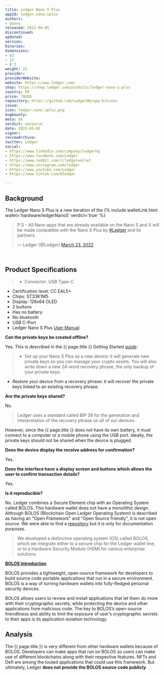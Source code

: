 ```yaml
---
title: Ledger Nano S Plus
appId: ledger.nano.splus
authors:
- danny
released: 2022-04-05
discontinued: 
updated: 
version: 
binaries: 
dimensions:
- 62
- 17
- 8.2
weight: 21
provider: 
providerWebsite: 
website: https://www.ledger.com/
shop: https://shop.ledger.com/products/ledger-nano-s-plus
country: FR
price: 79USD
repository: https://github.com/LedgerHQ/app-bitcoin
issue: 
icon: ledger.nano.splus.png
bugbounty: 
meta: ok
verdict: nosource
date: 2022-05-02
signer: 
reviewArchive: 
twitter: Ledger
social:
- https://www.linkedin.com/company/ledgerhq
- https://www.facebook.com/Ledger
- https://www.reddit.com/r/ledgerwallet
- https://www.instagram.com/ledger
- https://www.youtube.com/Ledger
- https://www.tiktok.com/@ledger

---
```


## Background 

The Ledger Nano S Plus is a new iteration of the {% include walletLink.html wallet='hardware/ledgerNanoS' verdict='true' %}

<blockquote class="twitter-tweet"><p lang="en" dir="ltr">P.S - All Nano apps that are already available on the Nano S and X will be made compatible with the Nano S Plus by <a href="https://twitter.com/hashtag/Ledger?src=hash&amp;ref_src=twsrc%5Etfw">#Ledger</a> and its partners.</p>&mdash; Ledger (@Ledger) <a href="https://twitter.com/Ledger/status/1506684714052161538?ref_src=twsrc%5Etfw">March 23, 2022</a></blockquote> <script async src="https://platform.twitter.com/widgets.js" charset="utf-8"></script><br />

## Product Specifications

>- Connector: USB Type-C
- Certification level: CC EAL5+
- Chips: ST33K1M5
- Display: 128x64 OLED 
- 2 buttons
- Has no battery 
- No bluetooth
- USB C-Port
- Ledger Nano S Plus [User Manual](https://support.ledger.com/hc/en-us/articles/4457314683549-Ledger-Nano-S-Plus-User-manual-?docs=true)

**Can the private keys be created offline?**

Yes. This is described in the {{ page.title }} Getting Started [guide](https://support.ledger.com/hc/en-us/articles/4416927988625-Set-up-your-Ledger-Nano-S-Plus-?docs=true):

> - Set up your Nano S Plus as a new device: it will generate new private keys so you can manage your crypto assets. You will also write down a new 24-word recovery phrase, the only backup of your private keys.  
- Restore your device from a recovery phrase: it will recover the private keys linked to an existing recovery phrase.

**Are the private keys shared?** 

No. 

> Ledger uses a standard called BIP 39 for the generation and interpretation of the recovery phrase on all of our devices. 

However, since the {{ page.title }} does not have its own battery, it must connect to a computer or a mobile phone using the USB port. Ideally, the private keys should not be shared when the device is plugged. 

**Does the device display the receive address for confirmation?**

Yes. 

**Does the interface have a display screen and buttons which allows the user to confirm transaction details?**

Yes.

**Is it reproducible?**

No. Ledger combines a Secure Element chip with an Operating System called BOLOS. This hardware wallet does not have a monolithic design. Although BOLOS (Blockchain Open Ledger Operating System) is described as having an "Open Framework" and "Open Source friendly", it is not open source. We were able to find a [repository](https://github.com/LedgerHQ/ledger-dev-doc/blob/master/source/bolos/overview.rst#id3) but it is only for documentation purposes.  

> We developed a distinctive operating system (OS) called BOLOS, which we integrate either to a secure chip for the Ledger wallet line, or to a Hardware Security Module (HSM) for various enterprise solutions. 

**[BOLOS Introduction](https://developers.ledger.com/docs/nano-app/bolos-introduction/)**
>
BOLOS provides a lightweight, open-source framework for developers to build source code portable applications that run in a secure environment. BOLOS is a way of turning hardware wallets into fully-fledged personal security devices.
>
BOLOS allows users to review and install applications that let them do more with their cryptographic secrets, while protecting the device and other applications from malicious code. The key to BOLOS’s open-source friendliness and ability to limit the exposure of user’s cryptographic secrets to their apps is its application isolation technology. 

## Analysis 

The {{ page.title }} is very different from other hardware wallets because of BOLOS. Developers can make apps that run on BOLOS so users can make use of different blockchains along with their respective features. NFTs and Defi are among the touted applications that could use this framework. But ultimately, Ledger **does not provide the BOLOS source code publicly**. 